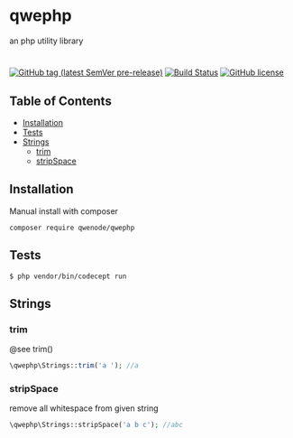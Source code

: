 # qwephp
an php utility library
#
[![GitHub tag (latest SemVer pre-release)](https://img.shields.io/github/v/tag/qwenode/qwephp?include_prereleases)](https://github.com/qwenode/qwephp/releases)
[![Build Status](https://github.com/qwenode/qwephp/workflows/Build%20Status/badge.svg)](https://github.com/qwenode/qwephp/actions?query=workflow%3A%22Build+Status%22)
[![GitHub license](https://img.shields.io/github/license/qwenode/qwephp)](https://github.com/qwenode/qwephp/blob/master/LICENSE)


## Table of Contents
- [Installation](#installation)
- [Tests](#tests)
- [Strings](#strings)
    - [trim](#trim)
    - [stripSpace](#stripSpace)
## Installation
Manual install with composer
```shell script
composer require qwenode/qwephp
```

## Tests

```shell script
$ php vendor/bin/codecept run
```

## Strings

### trim
@see trim()
```php
\qwephp\Strings::trim('a '); //a
```
### stripSpace
remove all whitespace from given string

```php
\qwephp\Strings::stripSpace('a b c'); //abc
```